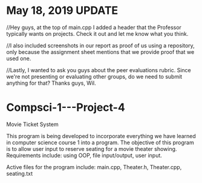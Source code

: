# May 18, 2019 UPDATE

//Hey guys, at the top of main.cpp I added a header that the Professor typically wants on projects. Check it out and let me know what you think.

//I also included screenshots in our report as proof of us using a repository, only because the assignment sheet mentions that we provide proof that we used one.

//Lastly, I wanted to ask you guys about the peer evaluations rubric. Since we're not presenting or evaluating other groups, do we need to submit anything for that? Thanks guys, Wil.

# Compsci-1---Project-4

Movie Ticket System

This program  is being developed to incorporate everything we have learned in computer science course 1 into a program.
The objective of this program is to allow user input to reserve seating for a movie theater showing.
Requirements include: using OOP, file input/output, user input.

Active files for the program include: main.cpp, Theater.h, Theater.cpp, seating.txt
